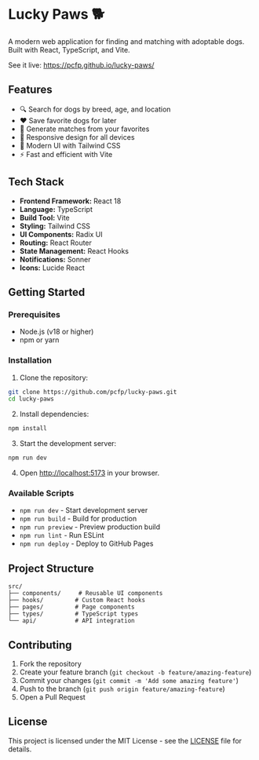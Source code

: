# Lucky Paws 🐕

A modern web application for finding and matching with adoptable dogs. Built with React, TypeScript, and Vite.

See it live: https://pcfp.github.io/lucky-paws/

## Features

- 🔍 Search for dogs by breed, age, and location
- ❤️ Save favorite dogs for later
- 🎯 Generate matches from your favorites
- 📱 Responsive design for all devices
- 🎨 Modern UI with Tailwind CSS
- ⚡ Fast and efficient with Vite

## Tech Stack

- **Frontend Framework:** React 18
- **Language:** TypeScript
- **Build Tool:** Vite
- **Styling:** Tailwind CSS
- **UI Components:** Radix UI
- **Routing:** React Router
- **State Management:** React Hooks
- **Notifications:** Sonner
- **Icons:** Lucide React

## Getting Started

### Prerequisites

- Node.js (v18 or higher)
- npm or yarn

### Installation

1. Clone the repository:
```bash
git clone https://github.com/pcfp/lucky-paws.git
cd lucky-paws
```

2. Install dependencies:
```bash
npm install
```

3. Start the development server:
```bash
npm run dev
```

4. Open [http://localhost:5173](http://localhost:5173) in your browser.

### Available Scripts

- `npm run dev` - Start development server
- `npm run build` - Build for production
- `npm run preview` - Preview production build
- `npm run lint` - Run ESLint
- `npm run deploy` - Deploy to GitHub Pages

## Project Structure

```
src/
├── components/     # Reusable UI components
├── hooks/         # Custom React hooks
├── pages/         # Page components
├── types/         # TypeScript types
└── api/           # API integration
```

## Contributing

1. Fork the repository
2. Create your feature branch (`git checkout -b feature/amazing-feature`)
3. Commit your changes (`git commit -m 'Add some amazing feature'`)
4. Push to the branch (`git push origin feature/amazing-feature`)
5. Open a Pull Request

## License

This project is licensed under the MIT License - see the [LICENSE](LICENSE) file for details.
